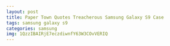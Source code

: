 ```yaml
---
layout: post
title: Paper Town Quotes Treacherous Samsung Galaxy S9 Case
tags: samsung galaxy s9
categories: samsung
img: 1QzzIBAIRjE7eczdiwnfY63W3COvVERIQ
---
```

